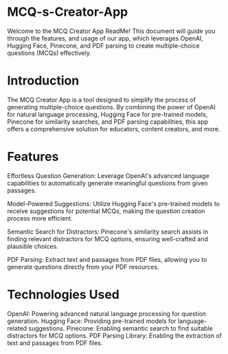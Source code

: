 # MCQ-s-Creator-App
Welcome to the MCQ Creator App ReadMe! This document will guide you through the  features, and usage of our app, which leverages OpenAI, Hugging Face, Pinecone, and PDF parsing to create multiple-choice questions (MCQs) effectively.


# Introduction
The MCQ Creator App is a tool designed to simplify the process of generating multiple-choice questions. By combining the power of OpenAI for natural language processing, Hugging Face for pre-trained models, Pinecone for similarity searches, and PDF parsing capabilities, this app offers a comprehensive solution for educators, content creators, and more.

# Features
Effortless Question Generation: Leverage OpenAI's advanced language capabilities to automatically generate meaningful questions from given passages.

Model-Powered Suggestions: Utilize Hugging Face's pre-trained models to receive suggestions for potential MCQs, making the question creation process more efficient.

Semantic Search for Distractors: Pinecone's similarity search assists in finding relevant distractors for MCQ options, ensuring well-crafted and plausible choices.

PDF Parsing: Extract text and passages from PDF files, allowing you to generate questions directly from your PDF resources.

# Technologies Used
OpenAI: Powering advanced natural language processing for question generation.
Hugging Face: Providing pre-trained models for language-related suggestions.
Pinecone: Enabling semantic search to find suitable distractors for MCQ options.
PDF Parsing Library: Enabling the extraction of text and passages from PDF files.




